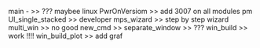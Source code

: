 main - >> ??? maybee linux
PwrOnVersiom >> add 3007 on all modules pm
UI_single_stacked >> 
developer
mps_wizard >> step by step wizard
multi_win >> no good
new_cmd >>
separate_window >> ???
win_build >> work !!!!
win_build_plot >> add graf

